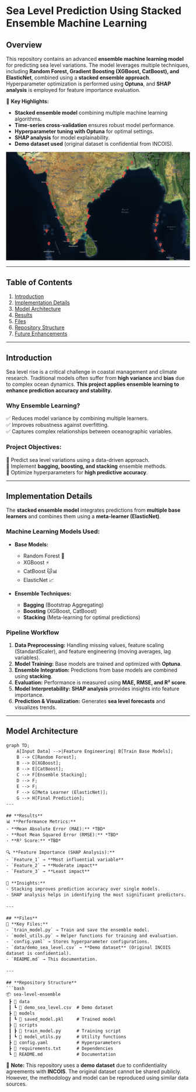 # **Sea Level Prediction Using Stacked Ensemble Machine Learning**

## **Overview**
This repository contains an advanced **ensemble machine learning model** for predicting sea level variations. The model leverages multiple techniques, including **Random Forest, Gradient Boosting (XGBoost, CatBoost), and ElasticNet**, combined using a **stacked ensemble approach**. Hyperparameter optimization is performed using **Optuna**, and **SHAP analysis** is employed for feature importance evaluation.  

🚀 **Key Highlights:**
- **Stacked ensemble model** combining multiple machine learning algorithms.
- **Time-series cross-validation** ensures robust model performance.
- **Hyperparameter tuning with Optuna** for optimal settings.
- **SHAP analysis** for model explainability.
- **Demo dataset used** (original dataset is confidential from INCOIS).

![Tide gauge locations](Tide_gauge_locations.png)

---

## **Table of Contents**
1. [Introduction](#introduction)
2. [Implementation Details](#implementation-details)
3. [Model Architecture](#model-architecture)
4. [Results](#results)
5. [Files](#files)
6. [Repository Structure](#repository-structure)
7. [Future Enhancements](#future-enhancements)

---

## **Introduction**
Sea level rise is a critical challenge in coastal management and climate research. Traditional models often suffer from **high variance** and **bias** due to complex ocean dynamics. **This project applies ensemble learning to enhance prediction accuracy and stability.**  

### **Why Ensemble Learning?**
✅ Reduces model variance by combining multiple learners.  
✅ Improves robustness against overfitting.  
✅ Captures complex relationships between oceanographic variables.  

### **Project Objectives:**
🔹 Predict sea level variations using a data-driven approach.  
🔹 Implement **bagging, boosting, and stacking** ensemble methods.  
🔹 Optimize hyperparameters for **high predictive accuracy**.  

---

## **Implementation Details**
The **stacked ensemble model** integrates predictions from **multiple base learners** and combines them using a **meta-learner (ElasticNet)**.  

### **Machine Learning Models Used:**
- **Base Models:**
  - Random Forest 🌳
  - XGBoost ⚡
  - CatBoost 🐱📊
  - ElasticNet 📈

- **Ensemble Techniques:**
  - **Bagging** (Bootstrap Aggregating)
  - **Boosting** (XGBoost, CatBoost)
  - **Stacking** (Meta-learning for optimal predictions)

### **Pipeline Workflow**
1. **Data Preprocessing:** Handling missing values, feature scaling (StandardScaler), and feature engineering (moving averages, lag variables).  
2. **Model Training:** Base models are trained and optimized with **Optuna**.  
3. **Ensemble Integration:** Predictions from base models are combined using **stacking**.  
4. **Evaluation:** Performance is measured using **MAE, RMSE, and R² score**.  
5. **Model Interpretability:** **SHAP analysis** provides insights into feature importance.  
6. **Prediction & Visualization:** Generates **sea level forecasts** and visualizes trends.  

---

## **Model Architecture**
```mermaid
graph TD;
    A[Input Data] -->|Feature Engineering| B[Train Base Models];
    B --> C[Random Forest];
    B --> D[XGBoost];
    B --> E[CatBoost];
    C --> F[Ensemble Stacking];
    D --> F;
    E --> F;
    F --> G[Meta Learner (ElasticNet)];
    G --> H[Final Prediction];
---

## **Results**
📊 **Performance Metrics:**  
- **Mean Absolute Error (MAE):** *TBD*  
- **Root Mean Squared Error (RMSE):** *TBD*  
- **R² Score:** *TBD*  

🔍 **Feature Importance (SHAP Analysis):**  
- `Feature_1` → **Most influential variable**  
- `Feature_2` → **Moderate impact**  
- `Feature_3` → **Least impact**  

📌 **Insights:**
- Stacking improves prediction accuracy over single models.
- SHAP analysis helps in identifying the most significant predictors.

---

## **Files**
📂 **Key Files:**
- `train_model.py` → Train and save the ensemble model.
- `model_utils.py` → Helper functions for training and evaluation.
- `config.yaml` → Stores hyperparameter configurations.
- `data/demo_sea_level.csv` → **Demo dataset** (Original INCOIS dataset is confidential).
- `README.md` → This documentation.

---

## **Repository Structure**
```bash
📦 sea-level-ensemble
 ┣ 📂 data
 ┃ ┗ 📜 demo_sea_level.csv  # Demo dataset
 ┣ 📂 models
 ┃ ┗ 📜 saved_model.pkl     # Trained model
 ┣ 📂 scripts
 ┃ ┣ 📜 train_model.py      # Training script
 ┃ ┗ 📜 model_utils.py      # Utility functions
 ┣ 📜 config.yaml           # Hyperparameters
 ┣ 📜 requirements.txt      # Dependencies
 ┗ 📜 README.md             # Documentation
```


📝 **Note:** This repository uses a **demo dataset** due to confidentiality agreements with **INCOIS**. The original dataset cannot be shared publicly. However, the methodology and model can be reproduced using similar data sources.

